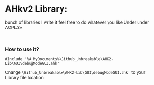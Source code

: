 # AHkv2 Library:

bunch of libraries I write it feel free to do whatever you like Under under AGPL.3v

<br>

### How to use it?

```
#Include '%A_MyDocuments%\Github_Unbreakable\AHK2-Lib\GUI\debugModeGUI.ahk'
```

Change `\Github_Unbreakable\AHK2-Lib\GUI\debugModeGUI.ahk'` to your Library file location



